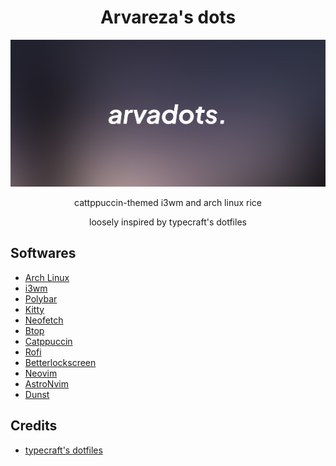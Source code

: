 <p align="center">                                                                                     
                  <h1 align="center">Arvareza's dots</h1>                                                                                    
          <img src="images/dotsbanner.png" />
                  
  </a>
</p> 
<p align="center">cattppuccin-themed i3wm and arch linux rice</p>
<p align="center">loosely inspired by typecraft's dotfiles</p>
<p align="center">

## Softwares
- [Arch Linux](https://archlinux.org)
- [i3wm](https://i3wm.org/)
- [Polybar](https://github.com/polybar/polybar)
- [Kitty](https://sw.kovidgoyal.net/kitty)
- [Neofetch](https://github.com/dylanaraps/neofetch)
- [Btop](https://github.com/aristocratos/btop)
- [Catppuccin](https://github.com/catppuccin/catppuccin)
- [Rofi](https://github.com/davatorium/rofi)
- [Betterlockscreen](https://github.com/betterlockscreen/betterlockscreen)
- [Neovim](https://neovim.io/)
- [AstroNvim](https://astronvim.com/)
- [Dunst](https://github.com/dunst-project/dunst)


## Credits
- [typecraft's dotfiles](https://github.com/typecraft-dev/dotfiles)

